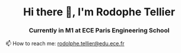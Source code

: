 <h1 align="center"> Hi there 👋, I'm Rodophe Tellier </h1>

<h3 align="center">Currently in M1 at ECE Paris Engineering School</h3>

📫 How to reach me: rodolphe.tellier@edu.ece.fr
